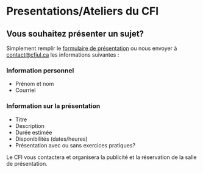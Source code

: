 # Presentations/Ateliers du CFI

## Vous souhaitez présenter un sujet?

Simplement remplir le [formulaire de présentation](https://goo.gl/forms/hC37L7mGgvoBotlc2) ou nous envoyer à contact@cfiul.ca les informations suivantes :

### Information personnel

- Prénom et nom
- Courriel

### Information sur la présentation

- Titre
- Description
- Durée estimée
- Disponibilités (dates/heures)
- Présentation avec ou sans exercices pratiques?

Le CFI vous contactera et organisera la publicité et la réservation
de la salle de présentation.
